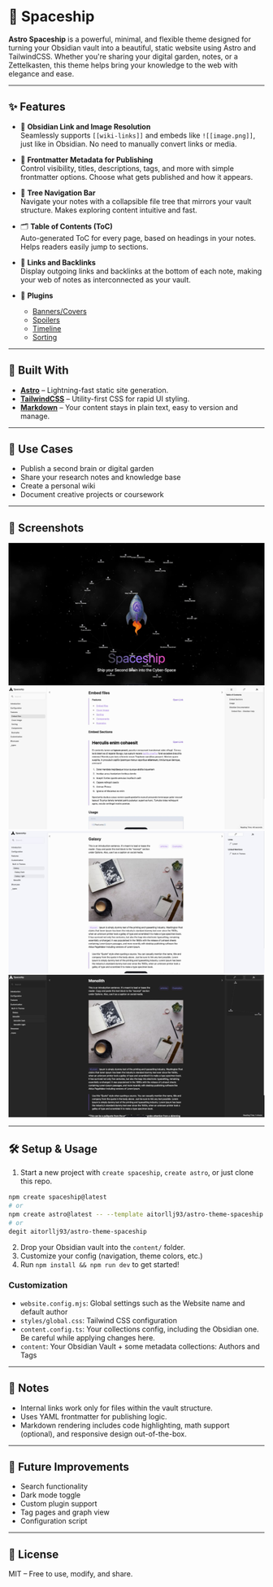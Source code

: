 # 🌌 Spaceship

**Astro Spaceship** is a powerful, minimal, and flexible theme designed for turning your Obsidian vault into a beautiful, static website using Astro and TailwindCSS. Whether you're sharing your digital garden, notes, or a Zettelkasten, this theme helps bring your knowledge to the web with elegance and ease.

---

## ✨ Features

- 🔗 **Obsidian Link and Image Resolution**  
  Seamlessly supports `[[wiki-links]]` and embeds like `![[image.png]]`, just like in Obsidian. No need to manually convert links or media.

- 📝 **Frontmatter Metadata for Publishing**  
  Control visibility, titles, descriptions, tags, and more with simple frontmatter options. Choose what gets published and how it appears.

- 🌲 **Tree Navigation Bar**  
  Navigate your notes with a collapsible file tree that mirrors your vault structure. Makes exploring content intuitive and fast.

- 🗂 **Table of Contents (ToC)**  
  Auto-generated ToC for every page, based on headings in your notes. Helps readers easily jump to sections.

- 🔁 **Links and Backlinks**  
  Display outgoing links and backlinks at the bottom of each note, making your web of notes as interconnected as your vault.

- 🔌 **Plugins**
  - [Banners/Covers](https://github.com/jparkerweb/pixel-banner)
  - [Spoilers](https://github.com/jacobtread/obsidian-spoilers)
  - [Timeline](https://github.com/George-debug/obsidian-timeline)
  - [Sorting](https://github.com/shu307/obsidian-nav-weight)

---

## 🚀 Built With

- **[Astro](https://astro.build/)** – Lightning-fast static site generation.
- **[TailwindCSS](https://tailwindcss.com/)** – Utility-first CSS for rapid UI styling.
- **[Markdown](https://www.markdownguide.org/)** – Your content stays in plain text, easy to version and manage.

---

## 📁 Use Cases

- Publish a second brain or digital garden
- Share your research notes and knowledge base
- Create a personal wiki
- Document creative projects or coursework

---

## 📸 Screenshots

![](src/content/vault/Assets/Screenshots/001.jpg)
![](src/content/vault/Assets/Screenshots/002.jpg)
![](src/content/vault/Assets/Screenshots/003.jpg)
![](src/content/vault/Assets/Screenshots/004.jpg)

---

## 🛠 Setup & Usage

1. Start a new project with `create spaceship`, `create astro`, or just clone this repo.
```sh
npm create spaceship@latest
# or
npm create astro@latest -- --template aitorllj93/astro-theme-spaceship
# or
degit aitorllj93/astro-theme-spaceship
```
2. Drop your Obsidian vault into the `content/` folder.
3. Customize your config (navigation, theme colors, etc.)
4. Run `npm install && npm run dev` to get started!

###  Customization

* `website.config.mjs`: Global settings such as the Website name and default author
* `styles/global.css`: Tailwind CSS configuration
* `content.config.ts`: Your collections config, including the Obsidian one. Be careful while applying changes here.
* `content`: Your Obsidian Vault + some metadata collections: Authors and Tags

---

## 🧠 Notes

- Internal links work only for files within the vault structure.
- Uses YAML frontmatter for publishing logic.
- Markdown rendering includes code highlighting, math support (optional), and responsive design out-of-the-box.

---

## 🧪 Future Improvements

- Search functionality
- Dark mode toggle
- Custom plugin support
- Tag pages and graph view
- Configuration script

---

## 📄 License

MIT – Free to use, modify, and share.
